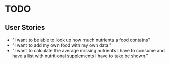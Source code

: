 # TODO

## User Stories

* "I want to be able to look up how much nutrients a food contains"
* "I want to add my own food with my own data."
* "I want to calculate the average missing nutrients I have to consume and have a list with nutritional supplements I have to take be shown."
